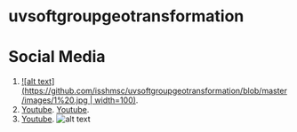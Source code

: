 # uvsoftgroupgeotransformation

# Social Media 
1. [![alt text](https://github.com/isshmsc/uvsoftgroupgeotransformation/blob/master/images/1%20.jpg | width=100)](https://www.youtube.com/watch?v=KDQFzPHIKYQ).
2. [Youtube](https://www.facebook.com/uvsoftgroup/). [Youtube](https://www.facebook.com/groups/197339797548235/).
3. [Youtube](https://www.facebook.com/groups/197339797548235/).
![alt text](https://github.com/isshmsc/uvsoftgroupgeotransformation/blob/master/images/1%20.jpg)
